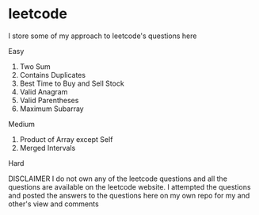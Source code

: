# leetcode
I store some of my approach to leetcode's questions here

Easy
1) Two Sum
2) Contains Duplicates
3) Best Time to Buy and Sell Stock
4) Valid Anagram
5) Valid Parentheses
6) Maximum Subarray

Medium
1) Product of Array except Self
2) Merged Intervals

Hard


DISCLAIMER
I do not own any of the leetcode questions and all the questions are available on the leetcode website. I attempted the questions and posted the answers to the questions here on my own repo for my and other's view and comments
